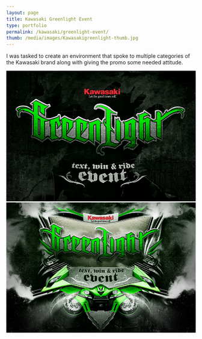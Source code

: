 ```yaml
---
layout: page
title: Kawasaki Greenlight Event
type: portfolio
permalink: /kawasaki/greenlight-event/
thumb: /media/images/Kawasakigreenlight-thumb.jpg
---
```


I was tasked to create an environment that spoke to multiple categories of the Kawasaki brand along with giving the promo some needed attitude.

![](/media/images/Kawasakigreenlight1.jpg)
![](/media/images/Kawasakigreenlight2.jpg)